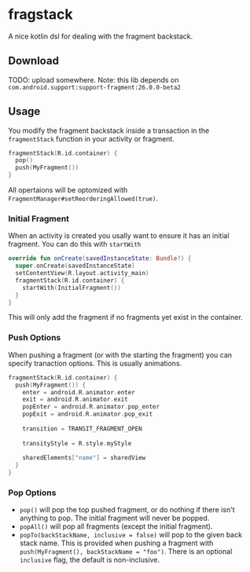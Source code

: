 # fragstack
A nice kotlin dsl for dealing with the fragment backstack.

## Download
TODO: upload somewhere.
Note: this lib depends on `com.android.support:support-fragment:26.0.0-beta2`

## Usage
You modify the fragment backstack inside a transaction in the `fragmentStack` function in your activity or fragment.
```kotlin
fragmentStack(R.id.container) {
  pop()
  push(MyFragment())
}
```
All opertaions will be optomized with `FragmentManager#setReorderingAllowed(true)`.

### Initial Fragment
When an activity is created you usally want to ensure it has an initial fragment. You can do this with `startWith`
```kotlin
override fun onCreate(savedInstanceState: Bundle?) {
  super.onCreate(savedInstanceState)
  setContentView(R.layout.activity_main)
  fragmentStack(R.id.container) {
    startWith(InitialFragment())
  }
}
```
This will only add the fragment if no fragments yet exist in the container.

### Push Options
When pushing a fragment (or with the starting the fragment) you can specify tranaction options. This is usually animations.
```kotlin
fragmentStack(R.id.container) {
  push(MyFragment()) {
    enter = android.R.animator.enter
    exit = android.R.animator.exit
    popEnter = android.R.animator.pop_enter
    popExit = android.R.animator.pop_exit
    
    transition = TRANSIT_FRAGMENT_OPEN
    
    transityStyle = R.style.myStyle
    
    sharedElements["name"] = sharedView
  }
}
```

### Pop Options

- `pop()` will pop the top pushed fragment, or do nothing if there isn't anything to pop. The initial fragment will never be popped.
- `popAll()` will pop all fragments (except the initial fragment).
- `popTo(backStackName, inclusive = false)` will pop to the given back stack name. This is provided when pushing a fragment with
`push(MyFragment(), backStackName = "foo")`. There is an optional `inclusive` flag, the default is non-inclusive.

